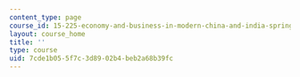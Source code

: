 ```yaml
---
content_type: page
course_id: 15-225-economy-and-business-in-modern-china-and-india-spring-2008
layout: course_home
title: ''
type: course
uid: 7cde1b05-5f7c-3d89-02b4-beb2a68b39fc
---
```

